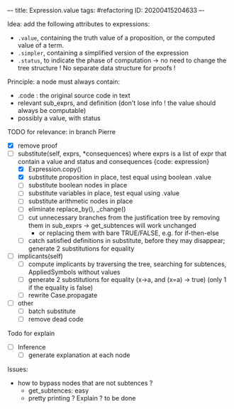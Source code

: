 –-
title: Expression.value
tags: #refactoring
   ID: 20200415204633
–-

Idea: add the following attributes to expressions:
* `.value`, containing the truth value of a proposition, or the computed value of a term.
* `.simpler`, containing a simplified version of the expression
* `.status`, to indicate the phase of computation
→ no need to change the tree structure !  No separate data structure for proofs !

Principle: a node must always contain:
* .code : the original source code in text
* relevant sub_exprs, and definition (don't lose info ! the value should always be computable)
* possibly a value, with status

TODO for relevance: in branch Pierre
- [x] remove proof
- [ ] substitute(self, exprs, \*consequences) where exprs is a list of expr that contain a value and status
	and consequences {code: expression}
    - [x] Expression.copy()
    - [x] substitute proposition in place, test equal using boolean .value
    - [ ] substitute boolean nodes in place
    - [ ] substitute variables in place, test equal using .value
    - [ ] substitute arithmetic nodes in place
    - [ ] eliminate replace_by(), \_change()
    - [ ] cut unnecessary branches from the justification tree by removing them in sub_exprs → get_subtences will work unchanged
        - or replacing them with bare TRUE/FALSE, e.g. for if-then-else
    - [ ] catch satisfied definitions in substitute, before they may disappear; generate 2 substitutions for equality
- [ ] implicants(self)
    - [ ] compute implicants by traversing the tree, searching for subtences, AppliedSymbols without values
    - [ ] generate 2 substitutions for equality (x→a, and (x=a) → true)  (only 1 if the equality is false)
    - [ ] rewrite Case.propagate
- [ ] other
    - [ ] batch substitute
    - [ ] remove dead code

Todo for explain
- [ ] Inference
    - [ ] generate explanation at each node

Issues:
* how to bypass nodes that are not subtences ?
    * get_subtences: easy
    * pretty printing ? Explain ? to be done

